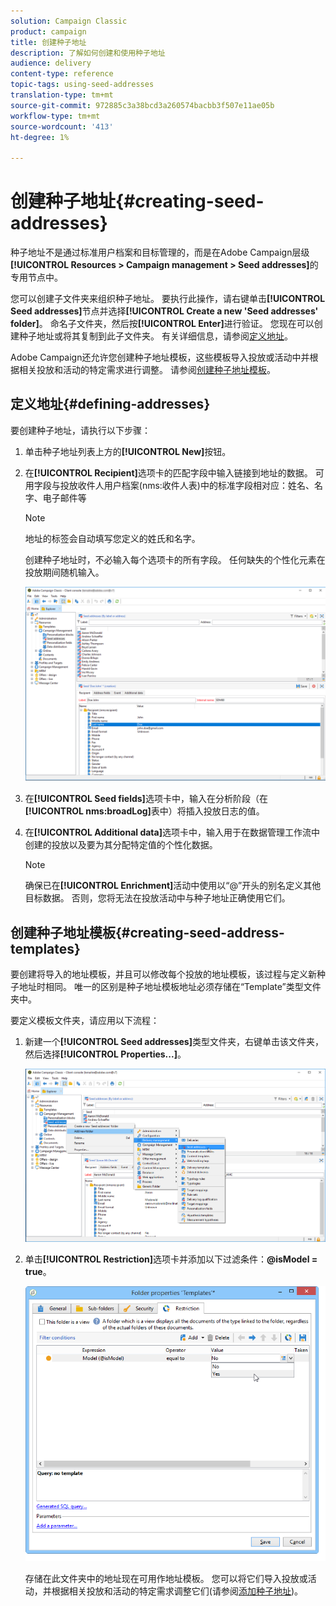 ```yaml
---
solution: Campaign Classic
product: campaign
title: 创建种子地址
description: 了解如何创建和使用种子地址
audience: delivery
content-type: reference
topic-tags: using-seed-addresses
translation-type: tm+mt
source-git-commit: 972885c3a38bcd3a260574bacbb3f507e11ae05b
workflow-type: tm+mt
source-wordcount: '413'
ht-degree: 1%

---
```



# 创建种子地址{#creating-seed-addresses}

种子地址不是通过标准用户档案和目标管理的，而是在Adobe Campaign层级&#x200B;**[!UICONTROL Resources > Campaign management > Seed addresses]**&#x200B;的专用节点中。

您可以创建子文件夹来组织种子地址。 要执行此操作，请右键单击&#x200B;**[!UICONTROL Seed addresses]**&#x200B;节点并选择&#x200B;**[!UICONTROL Create a new 'Seed addresses' folder]**。 命名子文件夹，然后按&#x200B;**[!UICONTROL Enter]**&#x200B;进行验证。 您现在可以创建种子地址或将其复制到此子文件夹。 有关详细信息，请参阅[定义地址](#defining-addresses)。

Adobe Campaign还允许您创建种子地址模板，这些模板导入投放或活动中并根据相关投放和活动的特定需求进行调整。 请参阅[创建种子地址模板](#creating-seed-address-templates)。

## 定义地址{#defining-addresses}

要创建种子地址，请执行以下步骤：

1. 单击种子地址列表上方的&#x200B;**[!UICONTROL New]**&#x200B;按钮。
1. 在&#x200B;**[!UICONTROL Recipient]**&#x200B;选项卡的匹配字段中输入链接到地址的数据。 可用字段与投放收件人用户档案(nms:收件人表)中的标准字段相对应：姓名、名字、电子邮件等

   >[!NOTE]
   >
   >地址的标签会自动填写您定义的姓氏和名字。
   >
   >创建种子地址时，不必输入每个选项卡的所有字段。 任何缺失的个性化元素在投放期间随机输入。

   ![](assets/s_ncs_user_seedlist_new_address.png)

1. 在&#x200B;**[!UICONTROL Seed fields]**&#x200B;选项卡中，输入在分析阶段（在&#x200B;**[!UICONTROL nms:broadLog]**&#x200B;表中）将插入投放日志的值。

1. 在&#x200B;**[!UICONTROL Additional data]**&#x200B;选项卡中，输入用于在数据管理工作流中创建的投放以及要为其分配特定值的个性化数据。

   >[!NOTE]
   >
   >确保已在&#x200B;**[!UICONTROL Enrichment]**&#x200B;活动中使用以“@”开头的别名定义其他目标数据。 否则，您将无法在投放活动中与种子地址正确使用它们。

## 创建种子地址模板{#creating-seed-address-templates}

要创建将导入的地址模板，并且可以修改每个投放的地址模板，该过程与定义新种子地址时相同。 唯一的区别是种子地址模板地址必须存储在“Template”类型文件夹中。

要定义模板文件夹，请应用以下流程：

1. 新建一个&#x200B;**[!UICONTROL Seed addresses]**&#x200B;类型文件夹，右键单击该文件夹，然后选择&#x200B;**[!UICONTROL Properties...]**。

   ![](assets/s_ncs_user_seedlist_template_folder.png)

1. 单击&#x200B;**[!UICONTROL Restriction]**&#x200B;选项卡并添加以下过滤条件：**@isModel = true**。

   ![](assets/s_ncs_user_seedlist_folder_is_model.png)

   存储在此文件夹中的地址现在可用作地址模板。 您可以将它们导入投放或活动，并根据相关投放和活动的特定需求调整它们(请参阅[添加种子地址](../../delivery/using/adding-seed-addresses.md))。
